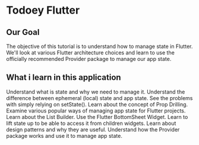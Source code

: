 # Todoey Flutter

## Our Goal
The objective of this tutorial is to understand how to manage state in Flutter. We'll look at various Flutter architecture choices and learn to use the officially recommended Provider package to manage our app state.

## What i learn in this application

Understand what is state and why we need to manage it.
Understand the difference between ephemeral (local) state and app state.
See the problems with simply relying on setState().
Learn about the concept of Prop Drilling.
Examine various popular ways of managing app state for Flutter projects.
Learn about the List Builder.
Use the Flutter BottomSheet Widget.
Learn to lift state up to be able to access it from children widgets.
Learn about design patterns and why they are useful.
Understand how the Provider package works and use it to manage app state.
